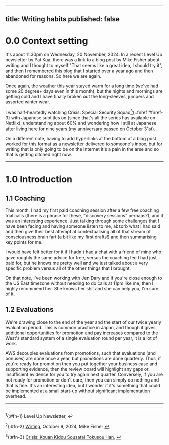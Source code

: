 
---
title: Writing habits
published: false
---

# 0.0 Context setting
It's about 11.30pm on Wednesday, 20 November, 2024. In a recent Level Up newsletter by Pat Kua, there was a link to a blog post by Mike Fisher about writing and I thought to myself "That seems like a great idea, I should try it", and then I remembered this blog that I started over a year ago and then abandoned for reasons. So here we are again.

Once again, the weather this year stayed warm for a long time (we've had some 20 degree+ days even in this month), but the nights and mornings are getting cold and I have finally broken out the long-sleeves, jumpers and assorted winter wear.

I was half-heartedly watching Crisis: Special Security Squad[<sup>3</sup>](#fn-3){:.fnref #fnref-3} with Japanese subtitles on (since that's all the series has available on Netflix), understanding about 60% and wondering how I still at Japanese after living here for nine years (my anniversary passed on October 31st).

On a different note, having to add hyperlinks at the bottom of a blog post worked for this format as a newsletter delivered to someone's inbox, but for writing that is only going to be on the internet it's a pain in the arse and so that is getting ditched right now.

* * *

# 1.0 Introduction

## 1.1 Coaching

This month, I had my first paid coaching session after a few free coaching trial calls (there is a phrase for these, "discovery sessions" perhaps?), and it was an interesting experience. Just talking through some challenges that I have been facing and having someone listen to me, absorb what I had said and then give their best attempt at contextualising all of that stream of consciousness brain fart (a bit like my first drafts!) and then summarising key points for me. 

I would have felt better for it if I hadn't had a chat with a friend of mine who gave roughly the same advice for free, versus the coaching fee I had just paid for, but he knows me pretty well and we just talked about a very specific problem versus all of the other things that I brought.

On that note, I've been working with Jen Dary and if you're close enough to the US East timezone without needing to do calls at 11pm like me, then I highly recommend her. She knows her shit and she can help you, I'm sure of it.

## 1.2 Evaluations

We're drawing close to the end of the year and the start of our twice yearly evaluation period. This is common practice in Japan, and though it gives additional opportunities for promotion and pay increases compared to the West's standard system of a single evaluation round per year, it is a lot of work. 

AWS decouples evaluations from promotions, such that evaluations (and bonuses) are done once a year, but promotions are done quarterly. Thus, if you're ready for promotion then you put together your business case and supporting evidence, then the review board will highlight any gaps or insufficient evidence for you to try again next quarter. Conversely, if you are not ready for promotion or don't care, then you can simply do nothing and that is fine. It's an interesting idea, but I wonder if it's something that could be implemented at a small start-up without significant implementation overhead.

* * *


* * *

<sup>1</sup>{:#fn-1} [Level Up Newsletter](https://levelup.patkua.com/), [↩](#fnref-1)

<sup>2</sup>{:#fn-2} [Writing](https://mikefisher.substack.com/p/writing), October 9, 2024, Mike Fisher [↩](#fnref-2)

<sup>3</sup>{:#fn-3} [Crisis: Kouan Kidou Sousatai Tokusou Han](https://mydramalist.com/22164-crisis-kouan-kidou-sousatai-tokusou-han), [↩](#fnref-3)
